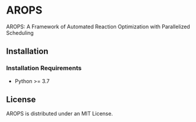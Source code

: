 # AROPS
AROPS: A Framework of Automated Reaction Optimization with Parallelized Scheduling
## Installation
### Installation Requirements
+ Python >= 3.7
## License
AROPS is distributed under an MIT License.
